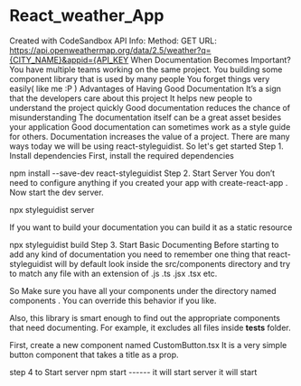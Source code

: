 # React_weather_App
Created with CodeSandbox
API Info:
Method: GET URL: https://api.openweathermap.org/data/2.5/weather?q={CITY_NAME}&appid={API_KEY
When Documentation Becomes Important?
You have multiple teams working on the same project.
You building some component library that is used by many people
You forget things very easily( like me :P )
Advantages of Having Good Documentation
It’s a sign that the developers care about this project
It helps new people to understand the project quickly
Good documentation reduces the chance of misunderstanding
The documentation itself can be a great asset besides your application
Good documentation can sometimes work as a style guide for others.
Documentation increases the value of a project.
There are many ways today we will be using react-styleguidist. So let's get started
Step 1. Install dependencies
First, install the required dependencies

npm install --save-dev react-styleguidist
Step 2. Start Server
You don’t need to configure anything if you created your app with create-react-app . Now start the dev server.

npx styleguidist server

If you want to build your documentation you can build it as a static resource

npx styleguidist build
Step 3. Start Basic Documenting
Before starting to add any kind of documentation you need to remember one thing that react-styleguidist will by default look inside the src/components directory and try to match any file with an extension of .js .ts .jsx .tsx etc.

So Make sure you have all your components under the directory named components . You can override this behavior if you like.

Also, this library is smart enough to find out the appropriate components that need documenting. For example, it excludes all files inside __tests__ folder.

First, create a new component named CustomButton.tsx It is a very simple button component that takes a title as a prop.

step 4 to Start server
npm start ------ it will start server
it will start 
